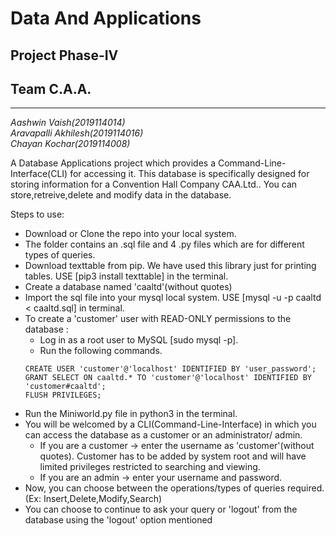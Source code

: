# **Data And Applications**
##    Project Phase-IV 
##      Team C.A.A.
---
*Aashwin Vaish(2019114014)*\
*Aravapalli Akhilesh(2019114016)*\
*Chayan Kochar(2019114008)*
 
 
 A Database Applications project which provides a Command-Line-Interface(CLI) for accessing it. This database is specifically designed for storing information for a Convention Hall Company CAA.Ltd.. You can store,retreive,delete and modify data in the database.

 
 Steps to use: 
* Download or Clone the repo into your local system.
* The folder contains an .sql file and 4 .py files which are for different types of queries.
* Download texttable from pip. We have used this library just for printing tables. USE [pip3 install texttable] in the terminal.
* Create a database named 'caaltd'(without quotes)
* Import the sql file into your mysql local system. USE [mysql -u <username> -p caaltd < caaltd.sql] in terminal.
* To create a 'customer' user with READ-ONLY permissions to the database :
  * Log in as a root user to MySQL [sudo mysql -p].
  * Run the following commands.
  ```
  CREATE USER 'customer'@'localhost' IDENTIFIED BY 'user_password';
  GRANT SELECT ON caaltd.* TO 'customer'@'localhost' IDENTIFIED BY 'customer#caaltd';
  FLUSH PRIVILEGES;
  ```
* Run the Miniworld.py file in python3 in the terminal.
* You will be welcomed by a CLI(Command-Line-Interface) in which you can access the database as a customer or an administrator/    admin.
  * If you are a customer -> enter the username as 'customer'(without quotes). Customer has to be added by system root and will have limited privileges restricted to searching and viewing.
  * If you are an admin -> enter your username and password.
* Now, you can choose between the operations/types of queries required.(Ex: Insert,Delete,Modify,Search)
* You can choose to continue to ask your query or 'logout' from the database using the 'logout' option mentioned
